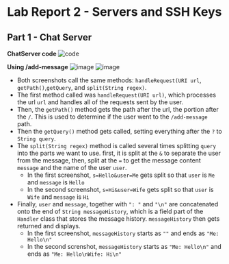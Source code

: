 # Lab Report 2  - Servers and SSH Keys


## Part 1 - Chat Server

**ChatServer code**
![code](https://github.com/davidluzfontes/cse15l-lab-reports/assets/149021334/0e25060c-9298-49d2-b92a-2d3ccc2937c7)


**Using /add-message**
![image](https://github.com/davidluzfontes/cse15l-lab-reports/assets/149021334/f02d662b-1b0b-40e8-a500-aad6fe8a9e79)
![image](https://github.com/davidluzfontes/cse15l-lab-reports/assets/149021334/c5884390-bb6c-4b77-975e-68736f710cac)
- Both screenshots call the same methods: `handleRequest(URI url`, `getPath()`,`getQuery`, and  `split(String regex)`.
- The first method called was `handleRequest(URI url)`, which processes the url `url`
and handles all of the requests sent by the user.
- Then, the `getPath()` method gets the path after the url, the portion after the `/`. This is used to determine if the user
went to the `/add-message` path.
- Then the `getQuery()` method gets called, setting everything after the `?` to `String query`.
- The `split(String regex)` method is called several times splitting `query` into the parts we want to use.
first, it is split at the `&` to separate the user from the message, then, split at the `=` to get the message content `message`
and the name of the user `user`.
    - In the first screenshot, `s=Hello&user=Me` gets split so that `user` is `Me` and `message` is `Hello`
    - In the second screenshot, `s=Hi&user=Wife` gets split so that `user` is `Wife` and `message` is `Hi`
- Finally, `user` and `message`, together with `": "` and `"\n"` are concatenated onto the end of `String messageHistory`, 
which is a field part of the `Handler` class that stores the message history. `messageHistory` then gets returned and displays.
    - In the first screenshot, `messageHistory` starts as `""` and ends as `"Me: Hello\n"`
    - In the second screnshot, `messageHistory` starts as `"Me: Hello\n"` and ends as `"Me: Hello\nWife: Hi\n"`


